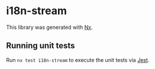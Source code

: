 # i18n-stream

This library was generated with [Nx](https://nx.dev).

## Running unit tests

Run `nx test i18n-stream` to execute the unit tests via [Jest](https://jestjs.io).

